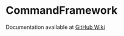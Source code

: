 # CommandFramework

Documentation available at [GitHub Wiki](https://github.com/SaiintBrisson/command-framework/wiki)